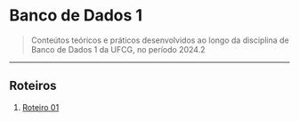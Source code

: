 # Banco de Dados 1

> Conteútos teóricos e práticos desenvolvidos ao longo da disciplina de Banco de Dados 1 da UFCG, no período 2024.2<br>

---
## Roteiros

1. [Roteiro 01](roteiros/roteiro01/versao_final.sql)
